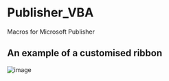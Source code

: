 # Publisher_VBA
Macros for Microsoft Publisher


## An example of a customised ribbon
![image](https://user-images.githubusercontent.com/79048392/235456100-1d8477b0-01e3-4c16-88b0-29b04c9e9309.png)
